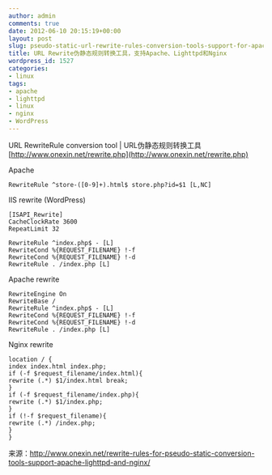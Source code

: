 ```yaml
---
author: admin
comments: true
date: 2012-06-10 20:15:19+00:00
layout: post
slug: pseudo-static-url-rewrite-rules-conversion-tools-support-for-apache-lighttpd-and-nginx
title: URL Rewrite伪静态规则转换工具，支持Apache、Lighttpd和Nginx
wordpress_id: 1527
categories:
- linux
tags:
- apache
- lighttpd
- linux
- nginx
- WordPress
---
```



URL RewriteRule conversion tool | URL伪静态规则转换工具
[http://www.onexin.net/rewrite.php](http://www.onexin.net/rewrite.php)

Apache

    RewriteRule ^store-([0-9]+).html$ store.php?id=$1 [L,NC]
    

IIS rewrite (WordPress)


    [ISAPI_Rewrite]
    CacheClockRate 3600
    RepeatLimit 32

    RewriteRule ^index.php$ - [L]
    RewriteCond %{REQUEST_FILENAME} !-f
    RewriteCond %{REQUEST_FILENAME} !-d
    RewriteRule . /index.php [L]


Apache rewrite

    
    RewriteEngine On
    RewriteBase /
    RewriteRule ^index.php$ - [L]
    RewriteCond %{REQUEST_FILENAME} !-f
    RewriteCond %{REQUEST_FILENAME} !-d
    RewriteRule . /index.php [L]


Nginx rewrite


    location / {
    index index.html index.php;
    if (-f $request_filename/index.html){
    rewrite (.*) $1/index.html break;
    }
    if (-f $request_filename/index.php){
    rewrite (.*) $1/index.php;
    }
    if (!-f $request_filename){
    rewrite (.*) /index.php;
    }
    }


来源：http://www.onexin.net/rewrite-rules-for-pseudo-static-conversion-tools-support-apache-lighttpd-and-nginx/
